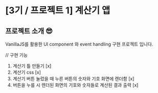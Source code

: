 # [3기 / 프로젝트 1] 계산기 앱
## 프로젝트 소개 😎
VanillaJS를 활용한 UI component 와 event handling 구현 프로젝트 입니다.

// 구현 기능 
1. 계산기 틀 만들기 [x]
2. 계산기 css [x]
3. 계산기 버튼 눌렀을 때 누른 버튼의 숫자와 기호 화면에 렌더함 [x]
4. 버튼을 누를 시 렌더된 화면의 기호와 숫자들로 계산된 결과 출력 [x]

